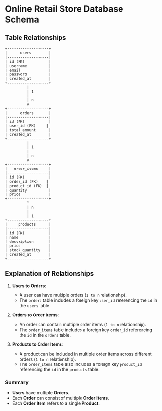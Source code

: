 # Online Retail Store Database Schema

## Table Relationships

```
+-------------------+
|      users        |
|-------------------|
| id (PK)           |
| username          |
| email             |
| password          |
| created_at        |
+-------------------+
          |
          | 1
          |
          | n
          v
+-------------------+
|      orders       |
|-------------------|
| id (PK)           |
| user_id (FK)     |
| total_amount      |
| created_at        |
+-------------------+
          |
          | 1
          |
          | n
          v
+-------------------+
|   order_items     |
|-------------------|
| id (PK)           |
| order_id (FK)    |
| product_id (FK)  |
| quantity          |
| price             |
+-------------------+
          ^
          | n
          |
          | 1
+-------------------+
|     products      |
|-------------------|
| id (PK)           |
| name              |
| description       |
| price             |
| stock_quantity    |
| created_at        |
+-------------------+
```

## Explanation of Relationships

1. **Users to Orders**:
   - A user can have multiple orders (`1 to n` relationship).
   - The `orders` table includes a foreign key `user_id` referencing the `id` in the `users` table.

2. **Orders to Order Items**:
   - An order can contain multiple order items (`1 to n` relationship).
   - The `order_items` table includes a foreign key `order_id` referencing the `id` in the `orders` table.

3. **Products to Order Items**:
   - A product can be included in multiple order items across different orders (`1 to n` relationship).
   - The `order_items` table also includes a foreign key `product_id` referencing the `id` in the `products` table.

### Summary

- **Users** have multiple **Orders**.
- Each **Order** can consist of multiple **Order Items**.
- Each **Order Item** refers to a single **Product**.
